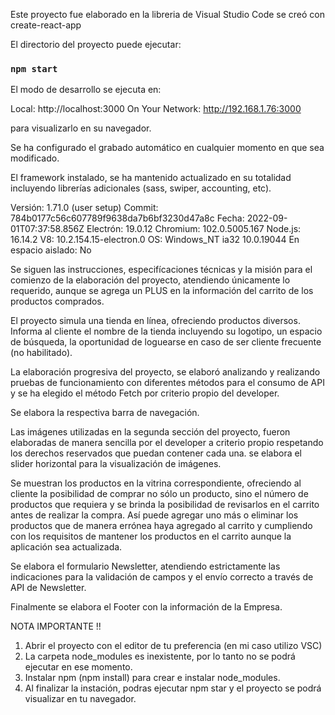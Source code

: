 Este proyecto fue elaborado en la libreria de Visual Studio Code 
se creó con create-react-app


El directorio del proyecto puede ejecutar:

### `npm start`

El modo de desarrollo se ejecuta en:

  Local:            http://localhost:3000
  On Your Network:  http://192.168.1.76:3000

  para visualizarlo en su navegador.

Se ha configurado el grabado automático en cualquier momento en 
que sea modificado.


El framework instalado, se ha mantenido actualizado en su totalidad incluyendo librerías adicionales (sass, swiper, accounting, etc).

Versión: 1.71.0 (user setup)
Commit: 784b0177c56c607789f9638da7b6bf3230d47a8c
Fecha: 2022-09-01T07:37:58.856Z
Electrón: 19.0.12
Chromium: 102.0.5005.167
Node.js: 16.14.2
V8: 10.2.154.15-electron.0
OS: Windows_NT ia32 10.0.19044
En espacio aislado: No

Se siguen las instrucciones, especifícaciones técnicas y la misión
para el comienzo de la elaboración del proyecto, atendiendo únicamente 
lo requerido, aunque se agrega un PLUS en la información del carrito de
los productos comprados.

El proyecto simula una tienda en línea, ofreciendo productos diversos.
Informa al cliente el nombre de la tienda incluyendo su logotipo, un espacio de 
búsqueda, la oportunidad de loguearse en caso de ser cliente frecuente (no habilitado).

La elaboración progresiva del proyecto, se elaboró analizando y realizando
pruebas de funcionamiento con diferentes métodos para el consumo de API y se 
ha elegido el método Fetch por criterio propio del developer.

Se elabora la respectiva barra de navegación.

Las imágenes utilizadas en la segunda sección del proyecto, fueron elaboradas de manera sencilla por el developer a criterio propio respetando los derechos reservados que puedan contener cada una.
se elabora el slider horizontal para la visualización de imágenes.

Se muestran los productos en la vitrina correspondiente, ofreciendo
al cliente la posibilidad de comprar no sólo un producto, sino el 
número de productos que requiera y se brinda la posibilidad de revisarlos
en el carrito antes de realizar la compra. Así puede agregar uno más o
eliminar los productos que de manera errónea haya agregado al carrito y 
cumpliendo con los requisitos de mantener los productos en el carrito
aunque la aplicación sea actualizada.

Se elabora el formulario Newsletter, atendiendo estrictamente las indicaciones para la validación de campos y el envío correcto a través de API de Newsletter.

Finalmente se elabora el Footer con la información de la Empresa.

NOTA IMPORTANTE !!
1. Abrir el proyecto con el editor de tu preferencia (en mi caso utilizo VSC)
2. La carpeta node_modules es inexistente, por lo tanto no se podrá ejecutar en ese momento.
3. Instalar npm (npm install) para crear e instalar node_modules.
4. Al finalizar la instación, podras ejecutar npm star y el proyecto se podrá visualizar en tu navegador.












